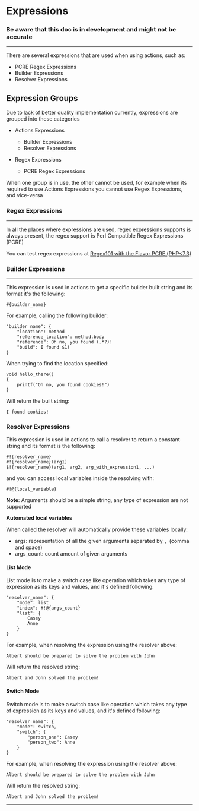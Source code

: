 
# Expressions
### Be aware that this doc is in development and might not be accurate
___

There are several expressions that are used when using actions, such as:
 - PCRE Regex Expressions
 - Builder Expressions
 - Resolver Expressions

## Expression Groups

Due to lack of better quality implementation currently, expressions are grouped into
these categories

 - Actions Expressions
   - Builder Expressions 
   - Resolver Expressions
   

 - Regex Expressions
   - PCRE Regex Expressions

When one group is in use, the other cannot be used, for example when its required
to use Actions Expressions you cannot use Regex Expressions, and vice-versa

### Regex Expressions
___

In all the places where expressions are used, regex expressions supports
is always present, the regex support is Perl Compatible Regex Expressions (PCRE)

You can test regex expressions at [Regex101 with the Flavor PCRE (PHP<7.3)](https://regex101.com/)


### Builder Expressions
___

This expression is used in actions to get a specific builder built string
and its format it's the following:

`#{builder_name}`

For example, calling the following builder:

```
"builder_name": {
    "location": method
    "reference_location": method.body
    "reference": Oh no, you found (.*?)!
    "build": I found $1!
}
```

When trying to find the location specified:
```
void hello_there()
{
    printf("Oh no, you found cookies!")
}
```

Will return the built string:
```
I found cookies!
```

### Resolver Expressions

This expression is used in actions to call a resolver to return a constant string
and its format is the following:

```
#!{resolver_name}
#!{resolver_name}(arg1)
$!{resolver_name}(arg1, arg2, arg_with_expression1, ...)
```

and you can access local variables inside the resolving with:

```
#!@{local_variable}
```

**Note**: Arguments should be a simple string, any type of expression are not supported

**Automated local variables**

When called the resolver will automatically provide these variables locally:
 - args: representation of all the given arguments separated by `, `(comma and space)
 - args_count: count amount of given arguments


#### List Mode

List mode is to make a switch case like operation which takes any type of expression
as its keys and values, and it's defined following:

```
"resolver_name": {
    "mode": list
    "index": #!@{args_count}
    "list": {
        Casey
        Anne
    }
}
```

For example, when resolving the expression using the resolver above:
```
Albert should be prepared to solve the problem with John
```


Will return the resolved string:
```
Albert and John solved the problem!
```

#### Switch Mode

Switch mode is to make a switch case like operation which takes any type of expression
as its keys and values, and it's defined following:

```
"resolver_name": {
    "mode": switch,
    "switch": {
        "person_one": Casey
        "person_two": Anne
    }
}
```


For example, when resolving the expression using the resolver above:
```
Albert should be prepared to solve the problem with John
```


Will return the resolved string:
```
Albert and John solved the problem!
```


___


<!--
For example, calling the following resolver:

```
"resolver_name": {
    "mode": simple
    "prepare": (?<first_name>.*?) should be prepared to solve the problem with (?<second_name>.*?)
    "solve": ${first_name} and ${second_name} solved the problem!
}   
```

When resolving the expression:
```
Albert should be prepared to solve the problem with John
```


Will return the resolved string:
```
Albert and John solved the problem!
```
-->